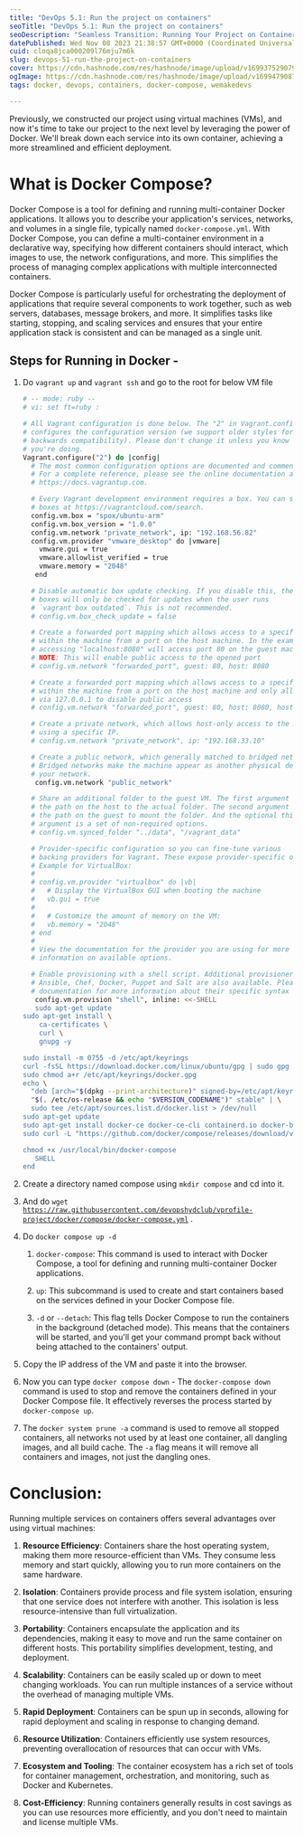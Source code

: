 ```yaml
---
title: "DevOps 5.1: Run the project on containers"
seoTitle: "DevOps 5.1: Run the project on containers"
seoDescription: "Seamless Transition: Running Your Project on Containers 🐳🚀 - Learn how to harness the power of containerization for efficient project deployment"
datePublished: Wed Nov 08 2023 21:38:57 GMT+0000 (Coordinated Universal Time)
cuid: cloqa8jca000209l76mju7m6k
slug: devops-51-run-the-project-on-containers
cover: https://cdn.hashnode.com/res/hashnode/image/upload/v1699375290798/d8990ae0-721a-4e50-b7f8-f02790b5cdb5.png
ogImage: https://cdn.hashnode.com/res/hashnode/image/upload/v1699479087872/e8a9ed6d-eef2-4fc5-b3ed-25ff85cb004e.png
tags: docker, devops, containers, docker-compose, wemakedevs

---
```


Previously, we constructed our project using virtual machines (VMs), and now it's time to take our project to the next level by leveraging the power of Docker. We'll break down each service into its own container, achieving a more streamlined and efficient deployment.

# What is Docker Compose?

Docker Compose is a tool for defining and running multi-container Docker applications. It allows you to describe your application's services, networks, and volumes in a single file, typically named `docker-compose.yml`. With Docker Compose, you can define a multi-container environment in a declarative way, specifying how different containers should interact, which images to use, the network configurations, and more. This simplifies the process of managing complex applications with multiple interconnected containers.

Docker Compose is particularly useful for orchestrating the deployment of applications that require several components to work together, such as web servers, databases, message brokers, and more. It simplifies tasks like starting, stopping, and scaling services and ensures that your entire application stack is consistent and can be managed as a single unit.

## Steps for Running in Docker -

1. Do `vagrant up` and `vagrant ssh` and go to the root for below VM file
    
    ```bash
    # -- mode: ruby --
    # vi: set ft=ruby :
    
    # All Vagrant configuration is done below. The "2" in Vagrant.configure
    # configures the configuration version (we support older styles for
    # backwards compatibility). Please don't change it unless you know what
    # you're doing.
    Vagrant.configure("2") do |config|
      # The most common configuration options are documented and commented below.
      # For a complete reference, please see the online documentation at
      # https://docs.vagrantup.com.
    
      # Every Vagrant development environment requires a box. You can search for
      # boxes at https://vagrantcloud.com/search.
      config.vm.box = "spox/ubuntu-arm" 
      config.vm.box_version = "1.0.0"
      config.vm.network "private_network", ip: "192.168.56.82"
      config.vm.provider "vmware_desktop" do |vmware|
        vmware.gui = true
        vmware.allowlist_verified = true
        vmware.memory = "2048"
       end
    
      # Disable automatic box update checking. If you disable this, then
      # boxes will only be checked for updates when the user runs
      # `vagrant box outdated`. This is not recommended.
      # config.vm.box_check_update = false
    
      # Create a forwarded port mapping which allows access to a specific port
      # within the machine from a port on the host machine. In the example below,
      # accessing "localhost:8080" will access port 80 on the guest machine.
      # NOTE: This will enable public access to the opened port
      # config.vm.network "forwarded_port", guest: 80, host: 8080
    
      # Create a forwarded port mapping which allows access to a specific port
      # within the machine from a port on the host machine and only allow access
      # via 127.0.0.1 to disable public access
      # config.vm.network "forwarded_port", guest: 80, host: 8080, host_ip: "127.0.0.1"
    
      # Create a private network, which allows host-only access to the machine
      # using a specific IP.
      # config.vm.network "private_network", ip: "192.168.33.10"
    
      # Create a public network, which generally matched to bridged network.
      # Bridged networks make the machine appear as another physical device on
      # your network.
       config.vm.network "public_network"
    
      # Share an additional folder to the guest VM. The first argument is
      # the path on the host to the actual folder. The second argument is
      # the path on the guest to mount the folder. And the optional third
      # argument is a set of non-required options.
      # config.vm.synced_folder "../data", "/vagrant_data"
    
      # Provider-specific configuration so you can fine-tune various
      # backing providers for Vagrant. These expose provider-specific options.
      # Example for VirtualBox:
      #
      # config.vm.provider "virtualbox" do |vb|
      #   # Display the VirtualBox GUI when booting the machine
      #   vb.gui = true
      #
      #   # Customize the amount of memory on the VM:
      #   vb.memory = "2048"
      # end
      #
      # View the documentation for the provider you are using for more
      # information on available options.
    
      # Enable provisioning with a shell script. Additional provisioners such as
      # Ansible, Chef, Docker, Puppet and Salt are also available. Please see the
      # documentation for more information about their specific syntax and use.
       config.vm.provision "shell", inline: <<-SHELL
       sudo apt-get update
    sudo apt-get install \
        ca-certificates \
        curl \
        gnupg -y
    
    sudo install -m 0755 -d /etc/apt/keyrings
    curl -fsSL https://download.docker.com/linux/ubuntu/gpg | sudo gpg --dearmor -o /etc/apt/keyrings/docker.gpg
    sudo chmod a+r /etc/apt/keyrings/docker.gpg
    echo \
      "deb [arch="$(dpkg --print-architecture)" signed-by=/etc/apt/keyrings/docker.gpg] https://download.docker.com/linux/ubuntu \
      "$(. /etc/os-release && echo "$VERSION_CODENAME")" stable" | \
      sudo tee /etc/apt/sources.list.d/docker.list > /dev/null
    sudo apt-get update
    sudo apt-get install docker-ce docker-ce-cli containerd.io docker-buildx-plugin docker-compose-plugin -y
    sudo curl -L "https://github.com/docker/compose/releases/download/v2.1.1/docker-compose-$(uname -s)-$(uname -m)" -o /usr/local/bin/docker-compose
    
    chmod +x /usr/local/bin/docker-compose
       SHELL
    end
    ```
    
2. Create a directory named compose using `mkdir compose` and cd into it.
    
3. And do `wget` [`https://raw.githubusercontent.com/devopshydclub/vprofile-project/docker/compose/docker-compose.yml`](https://raw.githubusercontent.com/devopshydclub/vprofile-project/docker/compose/docker-compose.yml) .
    
4. Do `docker compose up -d`
    
    1. `docker-compose`: This command is used to interact with Docker Compose, a tool for defining and running multi-container Docker applications.
        
    2. `up`: This subcommand is used to create and start containers based on the services defined in your Docker Compose file.
        
    3. `-d` or `--detach`: This flag tells Docker Compose to run the containers in the background (detached mode). This means that the containers will be started, and you'll get your command prompt back without being attached to the containers' output.
        
5. Copy the IP address of the VM and paste it into the browser.
    
6. Now you can type `docker compose down` - The `docker-compose down` command is used to stop and remove the containers defined in your Docker Compose file. It effectively reverses the process started by `docker-compose up`.
    
7. The `docker system prune -a` command is used to remove all stopped containers, all networks not used by at least one container, all dangling images, and all build cache. The `-a` flag means it will remove all containers and images, not just the dangling ones.
    

# Conclusion:

Running multiple services on containers offers several advantages over using virtual machines:

1. **Resource Efficiency**: Containers share the host operating system, making them more resource-efficient than VMs. They consume less memory and start quickly, allowing you to run more containers on the same hardware.
    
2. **Isolation**: Containers provide process and file system isolation, ensuring that one service does not interfere with another. This isolation is less resource-intensive than full virtualization.
    
3. **Portability**: Containers encapsulate the application and its dependencies, making it easy to move and run the same container on different hosts. This portability simplifies development, testing, and deployment.
    
4. **Scalability**: Containers can be easily scaled up or down to meet changing workloads. You can run multiple instances of a service without the overhead of managing multiple VMs.
    
5. **Rapid Deployment**: Containers can be spun up in seconds, allowing for rapid deployment and scaling in response to changing demand.
    
6. **Resource Utilization**: Containers efficiently use system resources, preventing overallocation of resources that can occur with VMs.
    
7. **Ecosystem and Tooling**: The container ecosystem has a rich set of tools for container management, orchestration, and monitoring, such as Docker and Kubernetes.
    
8. **Cost-Efficiency**: Running containers generally results in cost savings as you can use resources more efficiently, and you don't need to maintain and license multiple VMs.